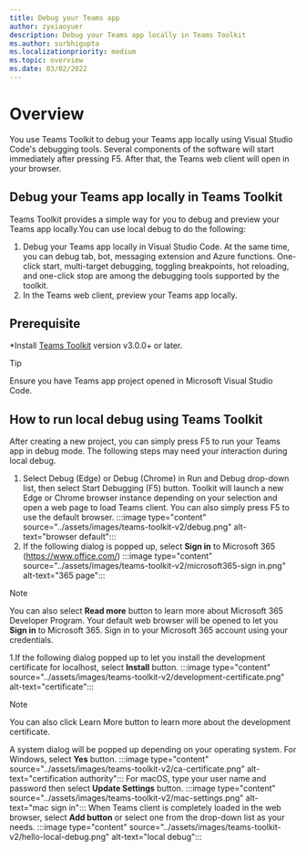 ```yaml
---
title: Debug your Teams app 
author: zyxiaoyuer
description: Debug your Teams app locally in Teams Toolkit
ms.author: surbhigupta
ms.localizationpriority: medium
ms.topic: overview
ms.date: 03/02/2022
---
```


# Overview

You use Teams Toolkit to debug your Teams app locally using Visual Studio Code's debugging tools. Several components of the software will start immediately after pressing F5. After that, the Teams web client will open in your browser.

## Debug your Teams app locally in Teams Toolkit

  Teams Toolkit provides a simple way for you to debug and preview your Teams app locally.You can use local debug to do the following:

1. Debug your Teams app locally in Visual Studio Code. At the same time, you can debug tab, bot, messaging extension and Azure functions. One-click start, multi-target debugging, toggling breakpoints, hot reloading, and one-click stop are among the debugging tools supported by the toolkit.
2. In the Teams web client, preview your Teams app locally.

## Prerequisite

*Install [Teams Toolkit](https://marketplace.visualstudio.com/items?itemName=TeamsDevApp.ms-teams-vscode-extension) version v3.0.0+ or later.

>[!Tip]
Ensure you have Teams app project opened in Microsoft Visual Studio Code.

## How to run local debug using Teams Toolkit

After creating a new project, you can simply press F5 to run your Teams app in debug mode. The following steps may need your interaction during local debug.

1. Select Debug (Edge) or Debug (Chrome) in Run and Debug drop-down list, then select Start Debugging (F5) button. Toolkit will launch a new Edge or Chrome browser instance depending on your selection and open a web page to load Teams client. You can also simply press F5 to use the default browser.
:::image type="content" source="../assets/images/teams-toolkit-v2/debug.png" alt-text="browser default":::
1. If the following dialog is popped up, select **Sign in** to Microsoft 365 (<https://www.office.com/>)
:::image type="content" source="../assets/images/teams-toolkit-v2/microsoft365-sign in.png" alt-text="365 page":::

> [!NOTE]
> You can also select **Read more** button to learn more about Microsoft 365 Developer Program.
Your default web browser will be opened to let you **Sign in** to Microsoft 365. Sign in to your Microsoft 365 account using your credentials.

1.If the following dialog popped up to let you install the development certificate for localhost, select **Install** button.
:::image type="content" source="../assets/images/teams-toolkit-v2/development-certificate.png" alt-text="certificate":::

> [!Note]
> You can also click Learn More button to learn more about the development certificate.

A system dialog will be popped up depending on your operating system. For Windows, select **Yes** button.
:::image type="content" source="../assets/images/teams-toolkit-v2/ca-certificate.png" alt-text="certification authority":::
For macOS, type your user name and password then select **Update Settings** button.
:::image type="content" source="../assets/images/teams-toolkit-v2/mac-settings.png" alt-text="mac sign in":::
When Teams client is completely loaded in the  web browser, select **Add button** or select one from the drop-down list as your needs.
:::image type="content" source="../assets/images/teams-toolkit-v2/hello-local-debug.png" alt-text="local debug":::
